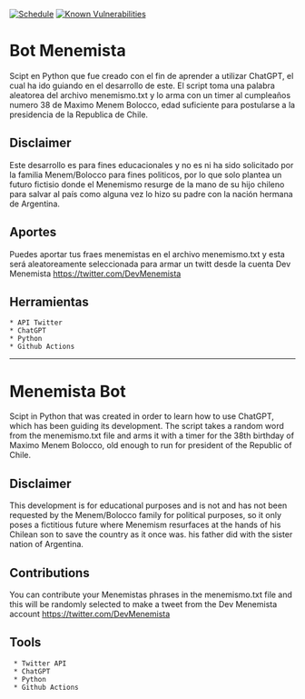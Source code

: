 [![Schedule](https://github.com/siorellana/bot-menemista/actions/workflows/python-sched.yml/badge.svg?branch=main)](https://github.com/siorellana/bot-menemista/actions/workflows/python-sched.yml) [![Known Vulnerabilities](https://snyk.io/test/github/siorellana/bot-menemista/badge.svg)](https://snyk.io/test/github/siorellana/bot-menemista)

# Bot Menemista

Scipt en Python que fue creado con el fin de aprender a utilizar ChatGPT, el cual ha ido guiando en el desarrollo de este.
El script toma una palabra aleatorea del archivo menemismo.txt y lo arma con un timer al cumpleaños numero 38 de Maximo Menem Bolocco, edad suficiente para postularse a la presidencia de la Republica de Chile.

## Disclaimer

Este desarrollo es para fines educacionales y no es ni ha sido solicitado por la familia Menem/Bolocco para fines politicos, por lo que solo plantea un futuro fictisio donde el Menemismo resurge de la mano de su hijo chileno para salvar al país como alguna vez lo hizo su padre con la nación hermana de Argentina.

## Aportes

Puedes aportar tus fraes menemistas en el archivo menemismo.txt y esta será aleatoreamente seleccionada para armar un twitt desde la cuenta Dev Menemista <https://twitter.com/DevMenemista>

## Herramientas

    * API Twitter
    * ChatGPT
    * Python
    * Github Actions

---
# Menemista Bot

Scipt in Python that was created in order to learn how to use ChatGPT, which has been guiding its development.
The script takes a random word from the menemismo.txt file and arms it with a timer for the 38th birthday of Maximo Menem Bolocco, old enough to run for president of the Republic of Chile.

## Disclaimer

This development is for educational purposes and is not and has not been requested by the Menem/Bolocco family for political purposes, so it only poses a fictitious future where Menemism resurfaces at the hands of his Chilean son to save the country as it once was. his father did with the sister nation of Argentina.

## Contributions

You can contribute your Menemistas phrases in the menemismo.txt file and this will be randomly selected to make a tweet from the Dev Menemista account <https://twitter.com/DevMenemista>

## Tools

     * Twitter API
     * ChatGPT
     * Python
     * Github Actions
